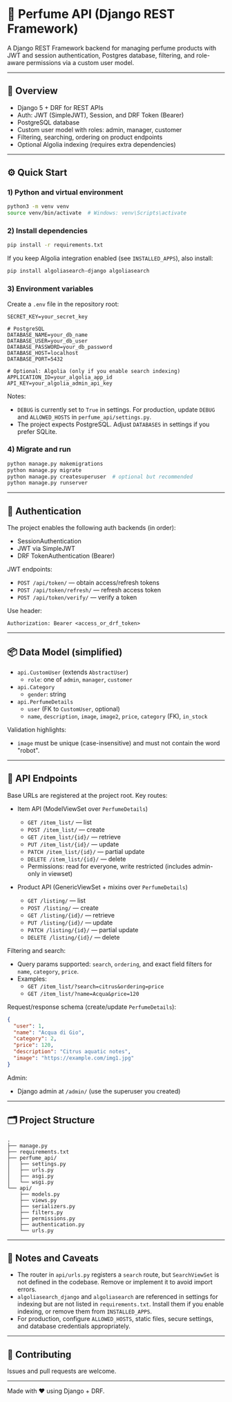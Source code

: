 
# 🧴 Perfume API (Django REST Framework)

A Django REST Framework backend for managing perfume products with JWT and session authentication, Postgres database, filtering, and role-aware permissions via a custom user model.

---

## 🎯 Overview

- Django 5 + DRF for REST APIs
- Auth: JWT (SimpleJWT), Session, and DRF Token (Bearer)
- PostgreSQL database
- Custom user model with roles: admin, manager, customer
- Filtering, searching, ordering on product endpoints
- Optional Algolia indexing (requires extra dependencies)

---

## ⚙️ Quick Start

### 1) Python and virtual environment

```bash
python3 -m venv venv
source venv/bin/activate  # Windows: venv\Scripts\activate
```

### 2) Install dependencies

```bash
pip install -r requirements.txt
```

If you keep Algolia integration enabled (see `INSTALLED_APPS`), also install:
```bash
pip install algoliasearch-django algoliasearch
```

### 3) Environment variables

Create a `.env` file in the repository root:

```dotenv
SECRET_KEY=your_secret_key

# PostgreSQL
DATABASE_NAME=your_db_name
DATABASE_USER=your_db_user
DATABASE_PASSWORD=your_db_password
DATABASE_HOST=localhost
DATABASE_PORT=5432

# Optional: Algolia (only if you enable search indexing)
APPLICATION_ID=your_algolia_app_id
API_KEY=your_algolia_admin_api_key
```

Notes:
- `DEBUG` is currently set to `True` in settings. For production, update `DEBUG` and `ALLOWED_HOSTS` in `perfume_api/settings.py`.
- The project expects PostgreSQL. Adjust `DATABASES` in settings if you prefer SQLite.

### 4) Migrate and run

```bash
python manage.py makemigrations
python manage.py migrate
python manage.py createsuperuser  # optional but recommended
python manage.py runserver
```

---

## 🔐 Authentication

The project enables the following auth backends (in order):
- SessionAuthentication
- JWT via SimpleJWT
- DRF TokenAuthentication (Bearer)

JWT endpoints:
- `POST /api/token/` — obtain access/refresh tokens
- `POST /api/token/refresh/` — refresh access token
- `POST /api/token/verify/` — verify a token

Use header:
```
Authorization: Bearer <access_or_drf_token>
```

---

## 📦 Data Model (simplified)

- `api.CustomUser` (extends `AbstractUser`)
  - `role`: one of `admin`, `manager`, `customer`
- `api.Category`
  - `gender`: string
- `api.PerfumeDetails`
  - `user` (FK to `CustomUser`, optional)
  - `name`, `description`, `image`, `image2`, `price`, `category` (FK), `in_stock`

Validation highlights:
- `image` must be unique (case-insensitive) and must not contain the word "robot".

---

## 🔗 API Endpoints

Base URLs are registered at the project root. Key routes:

- Item API (ModelViewSet over `PerfumeDetails`)
  - `GET /item_list/` — list
  - `POST /item_list/` — create
  - `GET /item_list/{id}/` — retrieve
  - `PUT /item_list/{id}/` — update
  - `PATCH /item_list/{id}/` — partial update
  - `DELETE /item_list/{id}/` — delete
  - Permissions: read for everyone, write restricted (includes admin-only in viewset)

- Product API (GenericViewSet + mixins over `PerfumeDetails`)
  - `GET /listing/` — list
  - `POST /listing/` — create
  - `GET /listing/{id}/` — retrieve
  - `PUT /listing/{id}/` — update
  - `PATCH /listing/{id}/` — partial update
  - `DELETE /listing/{id}/` — delete

Filtering and search:
- Query params supported: `search`, `ordering`, and exact field filters for `name`, `category`, `price`.
- Examples:
  - `GET /item_list/?search=citrus&ordering=price`
  - `GET /item_list/?name=Acqua&price=120`

Request/response schema (create/update `PerfumeDetails`):
```json
{
  "user": 1,
  "name": "Acqua di Gio",
  "category": 2,
  "price": 120,
  "description": "Citrus aquatic notes",
  "image": "https://example.com/img1.jpg"
}
```

Admin:
- Django admin at `/admin/` (use the superuser you created)

---

## 🗂️ Project Structure

```
.
├── manage.py
├── requirements.txt
├── perfume_api/
│   ├── settings.py
│   ├── urls.py
│   ├── asgi.py
│   └── wsgi.py
└── api/
    ├── models.py
    ├── views.py
    ├── serializers.py
    ├── filters.py
    ├── permissions.py
    ├── authentication.py
    └── urls.py
```

---

## 📝 Notes and Caveats

- The router in `api/urls.py` registers a `search` route, but `SearchViewSet` is not defined in the codebase. Remove or implement it to avoid import errors.
- `algoliasearch_django` and `algoliasearch` are referenced in settings for indexing but are not listed in `requirements.txt`. Install them if you enable indexing, or remove them from `INSTALLED_APPS`.
- For production, configure `ALLOWED_HOSTS`, static files, secure settings, and database credentials appropriately.

---

## 🤝 Contributing

Issues and pull requests are welcome.

---

Made with ❤️ using Django + DRF.
